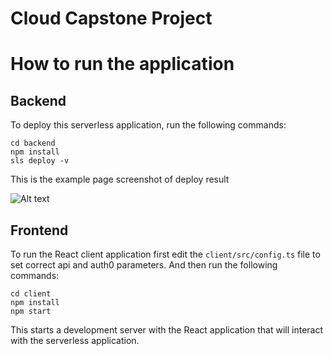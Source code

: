 # Cloud Capstone Project


# How to run the application

## Backend

To deploy this serverless application, run the following commands:

```
cd backend
npm install
sls deploy -v
```
This is the example page screenshot of deploy result

![Alt text](images/deploy_success.PNG?raw=true "deploy_success")

## Frontend

To run the React client application first edit the `client/src/config.ts` file to set correct api and auth0 parameters. And then run the following commands:

```
cd client
npm install
npm start
```

This starts a development server with the React application that will interact with the serverless application.